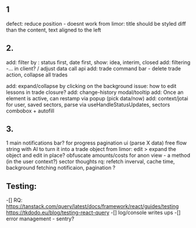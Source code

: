 ## 1
defect: reduce position - doesnt work
from limor: title should be styled diff than the content, text aligned to the left

## 2.
add: filter by : status first, date first, show: idea, interim, closed
add: filtering -... in client? / adjust data call api
add: trade command bar - delete trade action, collapse all trades 

add: expand/collapse by clicking on the background
issue: how to edit lessons in trade closure?
add: change-history modal/tooltip
add: Once an element is active, can restamp via popup (pick data/now) 
add: context/jotai for user, saved sectors, parse via useHandleStatusUpdates, sectors combobox +  autofill

## 3.
1 main notifications bar? for progress
pagination ui (parse X data)
free flow string with AI to turn it into a trade object
from limor: edit > expand the object and edit in place?
obfuscate amounts/costs for anon view - a method (in the user context?)
sector thoughts
rq: refetch inverval, cache time, background fetching notificaion, pagination ?

## Testing:
 -[] RQ: https://tanstack.com/query/latest/docs/framework/react/guides/testing
        https://tkdodo.eu/blog/testing-react-query
 -[] log/console writes ups
 -[] error management - sentry? 